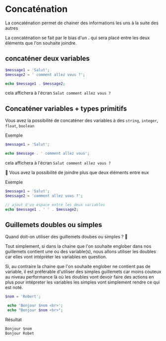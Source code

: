 # Concaténation

La concaténation permet de chainer des informations les uns à la suite des autres

La concaténation se fait par le bias d'un **.** qui sera placé entre les deux éléments que l'on souhaite joindre.

## concaténer deux variables


```php
$message1 = 'Salut';
$message2 = ' comment allez vous ?';

echo $message1 . $message2;
```
cela affichera à l'écran `Salut comment allez vous ?`


## Concaténer variables + types primitifs

Vous avez la possibilité de concaténer des variables à des `string`, `integer`, `float`, `boolean`

Exemple

```php
$message1 = 'Salut';

echo $message . ' comment allez vous';
```
cela affichera à l'écran `Salut comment allez vous ?`

:information_desk_person: Vous avez la possibilité de joindre plus que deux éléments entre eux

Exemple

```php
$message1 = 'Salut';
$message2 = 'comment allez vous ?';

// ajout d'un espace entre les deux variables
echo $message1 . ' ' . $message2;
```


## Guillemets doubles ou simples

Quand doit-on utiliser des guillemets doubes ou simples ? :shrug:


Tout simplement, si dans la chaine que l'on souhaite englober dans nos guillemets contient une ou des variable(s), nous allons utiliser les doubles car elles vont intépréter les variables en question.

Si, au contraire la chaine que l'on souhaite englober ne contient pas de variable, il est préférable d'utiliser des simples guillemets car moins couteux au niveau performance là où les doubles vont devoir faire des actions en plus pour intépreter les variables les simples vont simplement rendre ce qui est noté.



```php
$nom = 'Robert';

 echo 'Bonjour $nom <br>';
 echo "Bonjour $nom <br>";
```

Résultat

```html
Bonjour $nom
Bonjour Robet
```


